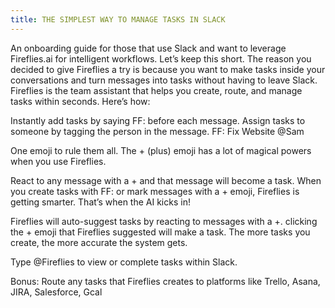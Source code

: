 ```yaml
---
title: THE SIMPLEST WAY TO MANAGE TASKS IN SLACK
---
```

An onboarding guide for those that use Slack and want to leverage Fireflies.ai for intelligent workflows.
Let’s keep this short. The reason you decided to give Fireflies a try is because you want to make tasks inside your conversations and turn messages into tasks without having to leave Slack.
Fireflies is the team assistant that helps you create, route, and manage tasks within seconds. Here’s how:

Instantly add tasks by saying FF: before each message.
Assign tasks to someone by tagging the person in the message.
FF: Fix Website @Sam

One emoji to rule them all.
The + (plus) emoji has a lot of magical powers when you use Fireflies.

React to any message with a + and that message will become a task.
When you create tasks with FF: or mark messages with a + emoji, Fireflies is getting smarter. That’s when the AI kicks in!

Fireflies will auto-suggest tasks by reacting to messages with a +.
clicking the + emoji that Fireflies suggested will make a task.
The more tasks you create, the more accurate the system gets.

Type @Fireflies to view or complete tasks within Slack.

Bonus: Route any tasks that Fireflies creates to platforms like Trello, Asana, JIRA, Salesforce, Gcal
